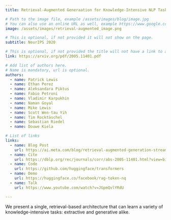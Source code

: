```yaml
---
title: Retrieval-Augmented Generaation for Knowledge-Intensive NLP Tasks

# Path to the image file, example /assets/images/blog/image.jpg
# You can also use an online URL as well, example https://www.google.com/image.jpg
image: /assets/images/retrieval-augmented_image.png

# This is optional, if not provided it will not show on the page.
subtitle: NeurIPS 2020

# This is optional, if not provided the title will not have a link to anywhere
link: https://arxiv.org/pdf/2005.11401.pdf

# Add list of authors here.
# Name is mandatory, url is optional.
authors:
  - name: Patrick Lewis
  - name: Ethan Perez
  - name: Aleksandara Piktus
  - name: Fabio Petroni
  - name: Vladimir Karpukhin
  - name: Naman Goyal
  - name: Mike Lewis
  - name: Scott Wen-tau Yih
  - name: Tim Rocktäschel
  - name: Sebastian Riedel
  - name: Douwe Kiela

# List of links
links:
  - name: Blog Post
    url: https://ai.meta.com/blog/retrieval-augmented-generation-streamlining-the-creation-of-intelligent-natural-language-processing-models/
  - name: Cite
    url: https://dblp.org/rec/journals/corr/abs-2005-11401.html?view=bibtex
  - name: Code
    url: https://github.com/huggingface/transformers
  - name: Demo
    url: https://huggingface.co/facebook/rag-token-nq
  - name: Talk
    url: https://www.youtube.com/watch?v=JGpmQvlYRdU

---
```


<!--Abstract-->

We present a single, retrieval-based architecture that can learn a variety of knowledge-intensive tasks: extractive and generative alike.
